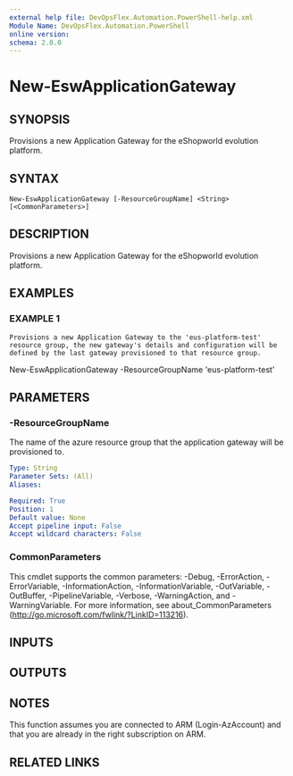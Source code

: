 ```yaml
---
external help file: DevOpsFlex.Automation.PowerShell-help.xml
Module Name: DevOpsFlex.Automation.PowerShell
online version:
schema: 2.0.0
---
```


# New-EswApplicationGateway

## SYNOPSIS
Provisions a new Application Gateway for the eShopworld evolution platform.

## SYNTAX

```
New-EswApplicationGateway [-ResourceGroupName] <String> [<CommonParameters>]
```

## DESCRIPTION
Provisions a new Application Gateway for the eShopworld evolution platform.

## EXAMPLES

### EXAMPLE 1
```
Provisions a new Application Gateway to the 'eus-platform-test' resource group, the new gateway's details and configuration will be defined by the last gateway provisioned to that resource group.
```

New-EswApplicationGateway -ResourceGroupName 'eus-platform-test'

## PARAMETERS

### -ResourceGroupName
The name of the azure resource group that the application gateway will be provisioned to.

```yaml
Type: String
Parameter Sets: (All)
Aliases:

Required: True
Position: 1
Default value: None
Accept pipeline input: False
Accept wildcard characters: False
```

### CommonParameters
This cmdlet supports the common parameters: -Debug, -ErrorAction, -ErrorVariable, -InformationAction, -InformationVariable, -OutVariable, -OutBuffer, -PipelineVariable, -Verbose, -WarningAction, and -WarningVariable.
For more information, see about_CommonParameters (http://go.microsoft.com/fwlink/?LinkID=113216).

## INPUTS

## OUTPUTS

## NOTES
This function assumes you are connected to ARM (Login-AzAccount) and that you are already in the right subscription on ARM.

## RELATED LINKS
